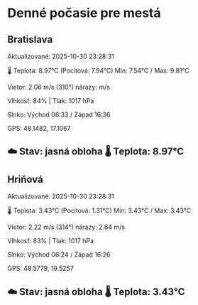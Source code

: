 ﻿# Denné počasie pre mestá

## Bratislava
Aktualizované: 2025-10-30 23:28:31

🌡️ Teplota: 8.97°C 
(Pocitová: 7.94°C)
Min: 7.54°C / Max: 9.81°C

Vietor: 2.06 m/s    (310°) 
nárazy:  m/s

Vlhkosť: 84% | Tlak: 1017 hPa

Slnko: Východ 06:33 / Západ 16:36

GPS: 48.1482, 17.1067

☁️ Stav: jasná obloha        🌡️ Teplota: 8.97°C
---

## Hriňová
Aktualizované: 2025-10-30 23:28:31

🌡️ Teplota: 3.43°C 
(Pocitová: 1.31°C)
Min: 3.43°C / Max: 3.43°C

Vietor: 2.22 m/s (314°)
nárazy: 2.64 m/s

Vlhkosť: 83% | Tlak: 1017 hPa

Slnko: Východ 06:24 / Západ 16:26

GPS: 48.5779, 19.5257

☁️ Stav: jasná obloha        🌡️ Teplota: 3.43°C
---
